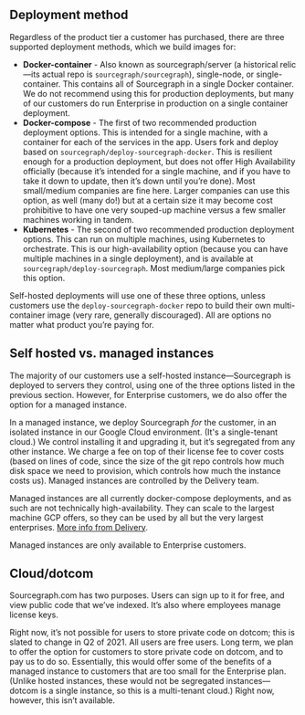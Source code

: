 ## Deployment method

Regardless of the product tier a customer has purchased, there are three supported deployment methods, which we build images for:

- **Docker-container** - Also known as sourcegraph/server (a historical relic—its actual repo is `sourcegraph/sourcegraph`), single-node, or single-container. This contains all of Sourcegraph in a single Docker container. We do not recommend using this for production deployments, but many of our customers do run Enterprise in production on a single container deployment.
- **Docker-compose** - The first of two recommended production deployment options. This is intended for a single machine, with a container for each of the services in the app. Users fork and deploy based on `sourcegraph/deploy-sourcegraph-docker`. This is resilient enough for a production deployment, but does not offer High Availability officially (because it’s intended for a single machine, and if you have to take it down to update, then it’s down until you’re done). Most small/medium companies are fine here. Larger companies can use this option, as well (many do!) but at a certain size it may become cost prohibitive to have one very souped-up machine versus a few smaller machines working in tandem.
- **Kubernetes** - The second of two recommended production deployment options. This can run on multiple machines, using Kubernetes to orchestrate. This is our high-availability option (because you can have multiple machines in a single deployment), and is available at `sourcegraph/deploy-sourcegraph`. Most medium/large companies pick this option.

Self-hosted deployments will use one of these three options, unless customers use the `deploy-sourcegraph-docker` repo to build their own multi-container image (very rare, generally discouraged). All are options no matter what product you’re paying for.

## Self hosted vs. managed instances

The majority of our customers use a self-hosted instance—Sourcegraph is deployed to servers they control, using one of the three options listed in the previous section. However, for Enterprise customers, we do also offer the option for a managed instance.

In a managed instance, we deploy Sourcegraph _for_ the customer, in an isolated instance in our Google Cloud environment. (It's a single-tenant cloud.) We control installing it and upgrading it, but it’s segregated from any other instance. We charge a fee on top of their license fee to cover costs (based on lines of code, since the size of the git repo controls how much disk space we need to provision, which controls how much the instance costs us). Managed instances are controlled by the Delivery team.

Managed instances are all currently docker-compose deployments, and as such are not technically high-availability. They can scale to the largest machine GCP offers, so they can be used by all but the very largest enterprises. [More info from Delivery](../../../product-engineering/engineering/cloud/devops/managed/index.md).

Managed instances are only available to Enterprise customers.

## Cloud/dotcom

Sourcegraph.com has two purposes. Users can sign up to it for free, and view public code that we’ve indexed. It’s also where employees manage license keys.

Right now, it’s not possible for users to store private code on dotcom; this is slated to change in Q2 of 2021. All users are free users. Long term, we plan to offer the option for customers to store private code on dotcom, and to pay us to do so. Essentially, this would offer some of the benefits of a managed instance to customers that are too small for the Enterprise plan. (Unlike hosted instances, these would not be segregated instances—dotcom is a single instance, so this is a multi-tenant cloud.) Right now, however, this isn’t available.
